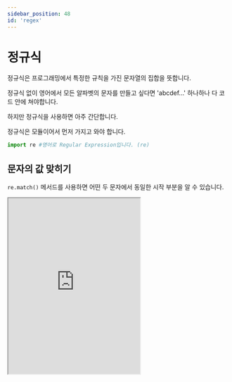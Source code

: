 ```yaml
---
sidebar_position: 48
id: 'regex'
---
```


# 정규식

정규식은 프로그래밍에서 특정한 규칙을 가진 문자열의 집합을 뜻합니다.

정규식 없이 영어에서 모든 알파벳의 문자를 만들고 싶다면 'abcdef...' 하나하나 다 코드 안에 쳐야합니다.

하지만 정규식을 사용하면 아주 간단합니다.

정규식은 모듈이어서 먼저 가지고 와야 합니다.

```py
import re #영어로 Regular Expression입니다. (re)
```

## 문자의 값 맞히기

`re.match()` 메서드를 사용하면 어떤 두 문자에서 동일한 시작 부분을 알 수 있습니다.

<iframe title="Python Playground" src="https://trinket.io/embed/python3/6b78aaf023" height="400" />

## 문자의 값 찾기

`match()`는 문자의 시작 부분을 알 수 있지만 `re.search()` 메서드를 사용한다면 전체 값에서의 같은 부분을 계산할 수 있습니다.

<iframe title="Python Playground" src="https://trinket.io/embed/python3/6d2e182407" height="400" />

## 정규식 문자

정규식을 진짜로 사용하기 위해서는 다음과 같은 문자를 이용해야 합니다.

1. `[a-b]`
2. `[abc]`: a, b, 또는 c
3. `[^abc]`: a, b, c 제외
4. `.`: 임의의 알파벳: `"h."`는 ha, hb, hc, ... hz 다입니다
5. `^`: 단어 중 다음 패턴으로 시작하는지: `"^hello"`: hello로 시작하는 단어가 있는지
6. `$`: 단어 중 다음 패턴으로 끝나는지: `"$hello"`: hello로 끝나는 단어가 있는지
